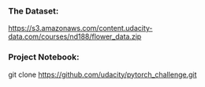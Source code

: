 ### The Dataset:
https://s3.amazonaws.com/content.udacity-data.com/courses/nd188/flower_data.zip

### Project Notebook:
git clone https://github.com/udacity/pytorch_challenge.git

